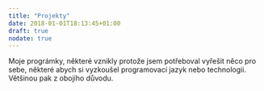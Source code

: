 ```yaml
---
title: "Projekty"
date: 2018-01-01T18:13:45+01:00
draft: true
nodate: true
---
```


Moje prográmky, některé vznikly protože jsem potřeboval vyřešit něco pro sebe, 
některé abych si vyzkoušel programovací jazyk nebo technologii. Většinou pak z
obojího důvodu.
